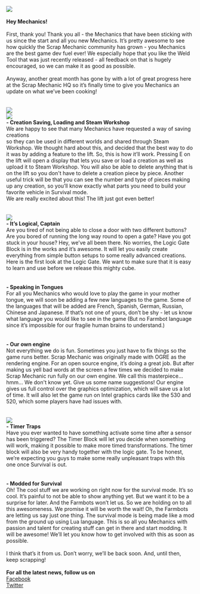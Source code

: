 ![](http://i.imgur.com/JrpwT5E.png)<br/>
<br/>
**Hey Mechanics!** <br/>
<br/>
First, thank you! Thank you all - the Mechanics that have been sticking with us since the start and all you new Mechanics. It’s pretty awesome to see how quickly the Scrap Mechanic community has grown - you Mechanics are the best game dev fuel ever! We especially hope that you like the Weld Tool that was just recently released - all feedback on that is hugely encouraged, so we can make it as good as possible.<br/>
<br/>
Anyway, another great month has gone by with a lot of great progress here at the Scrap Mechanic HQ so it’s finally time to give you Mechanics an update on what we’ve been cooking!<br/>
<br/>
<br/>
![](http://www.scrapmechanic.com/media/1095/workshop.png?width=980px&height=553px)<br/>
![](http://www.scrapmechanic.com/media/1097/workshop-lift.png?width=978px&height=544px)<br/>
**- Creation Saving, Loading and Steam Workshop** <br/>
We are happy to see that many Mechanics have requested a way of saving creations<br/>
so they can be used in different worlds and shared through Steam Workshop. We thought hard about this, and decided that the best way to do it was by adding a feature to the lift. So, this is how it’ll work. Pressing E on the lift will open a display that lets you save or load a creation as well as upload it to Steam Workshop. You will also be able to delete anything that is on the lift so you don't have to delete a creation piece by piece. Another useful trick will be that you can see the number and type of pieces making up any creation, so you’ll know exactly what parts you need to build your favorite vehicle in Survival mode.<br/>
We are really excited about this! The lift just got even better! <br/>
<br/>
<br/>
![](http://www.scrapmechanic.com/media/1094/logic-gates.png?width=977px&height=648px)<br/>
**- It’s Logical, Captain** <br/>
Are you tired of not being able to close a door with two different buttons? Are you bored of running the long way round to open a gate? Have you got stuck in your house? Hey, we’ve all been there. No worries, the Logic Gate Block is in the works and it’s awesome. It will let you easily create everything from simple button setups to some really advanced creations.<br/>
Here is the first look at the Logic Gate. We want to make sure that it is easy to learn and use before we release this mighty cube.<br/>
<br/>
<br/>
**- Speaking in Tongues** <br/>
For all you Mechanics who would love to play the game in your mother tongue, we will soon be adding a few new languages to the game. Some of the languages that will be added are French, Spanish, German, Russian, Chinese and Japanese. If that’s not one of yours, don’t be shy - let us know what language you would like to see in the game (But no Farmbot language since it’s impossible for our fragile human brains to understand.)<br/>
<br/>
<br/>
**- Our own engine**<br/>
Not everything we do is fun. Sometimes you just have to fix things so the game runs better. Scrap Mechanic was originally made with OGRE as the rendering engine. For an open source engine, it’s doing a great job. But after making us yell bad words at the screen a few times we decided to make Scrap Mechanic run fully on our own engine. We call this masterpiece… hmm… We don't know yet. Give us some name suggestions! Our engine gives us full control over the graphics optimization, which will save us a lot of time. It will also let the game run on Intel graphics cards like the 530 and 520, which some players have had issues with.<br/>
<br/>
<br/>
![](http://www.scrapmechanic.com/media/1096/timer.png?width=976px&height=570px)<br/>
**- Timer Traps** <br/>
Have you ever wanted to have something activate some time after a sensor has been triggered? The Timer Block will let you decide when something will work, making it possible to make more timed transformations. The timer block will also be very handy together with the logic gate. To be honest, we’re expecting you guys to make some really unpleasant traps with this one once Survival is out.<br/>
<br/>
<br/>
**- Modded for Survival** <br/>
Oh! The cool stuff we are working on right now for the survival mode. It’s so cool. It’s painful to not be able to show anything yet. But we want it to be a surprise for later. And the Farmbots won’t let us. So we are holding on to all this awesomeness. We promise it will be worth the wait! Oh, the Farmbots are letting us say just one thing. The survival mode is being made like a mod from the ground up using Lua language. This is so all you Mechanics with passion and talent for creating stuff can get in there and start modding. It will be awesome! We’ll let you know how to get involved with this as soon as possible.<br/>
<br/>
I think that’s it from us. Don’t worry, we’ll be back soon. And, until then, keep scrapping!<br/>
<br/>
**For all the latest news, follow us on** <br/>
[Facebook](https://www.facebook.com/scrapmechanic/)<br/>
[Twitter](https://twitter.com/ScrapMechanic)